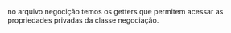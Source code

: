 no arquivo negocição temos os getters que permitem acessar as propriedades privadas da classe negociação.